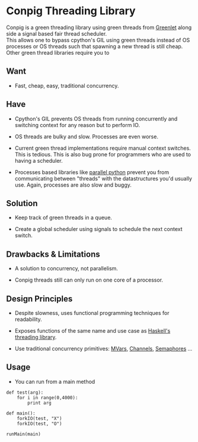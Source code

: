Conpig Threading Library
========================

Conpig is a green threading library using green threads from [Greenlet](https://pypi.python.org/pypi/greenlet) 
along side a signal based fair thread scheduler.  
This allows one to bypass cpython's GIL using green threads instead of OS processes or OS threads such that 
spawning a new thread is still cheap.  Other green thread libraries require you to 

Want
----

* Fast, cheap, easy, traditional concurrency.

Have
----

* Cpython's GIL prevents OS threads from running concurrently and switching context for any reason but to perform IO.

* OS threads are bulky and slow.  Processes are even worse.

* Current green thread implementations require manual context switches.  This is tedious. This is also bug prone for programmers who are used to having a scheduler.

* Processes based libraries like [parallel python](http://www.parallelpython.com/) prevent you from communicating between "threads" with the datastructures you'd usually use.  Again, processes are also slow and buggy.

Solution
--------

* Keep track of green threads in a queue.

* Create a global scheduler using signals to schedule the next context switch.

Drawbacks & Limitations
-----------------------

* A solution to concurrency, not parallelism.

* Conpig threads still can only run on one core of a processor.

Design Principles
-----------------

* Despite slowness, uses functional programming techniques for readability.

* Exposes functions of the same name and use case as [Haskell's threading library](http://hackage.haskell.org/packages/archive/base/latest/doc/html/Control-Concurrent.html#v:forkIO).

* Use traditional concurrency primitives: [MVars](http://hackage.haskell.org/packages/archive/base/latest/doc/html/Control-Concurrent-MVar.html), [Channels](http://hackage.haskell.org/packages/archive/base/latest/doc/html/Control-Concurrent-Chan.html#t:Chan), [Semaphores](http://en.wikipedia.org/wiki/Semaphore_(programming)) ...


Usage
-----

* You can run from a main method

```
def test(arg):
    for i in range(0,4000):
        print arg

def main():
    forkIO(test, "X")    
    forkIO(test, "O")

runMain(main)
```


